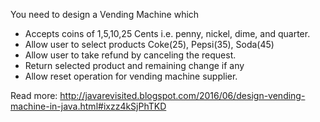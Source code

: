 You need to design a Vending Machine which
 - Accepts coins of 1,5,10,25 Cents i.e. penny, nickel, dime, and quarter.
 - Allow user to select products Coke(25), Pepsi(35), Soda(45)
 - Allow user to take refund by canceling the request.
 - Return selected product and remaining change if any
 - Allow reset operation for vending machine supplier.


Read more: http://javarevisited.blogspot.com/2016/06/design-vending-machine-in-java.html#ixzz4kSjPhTKD

